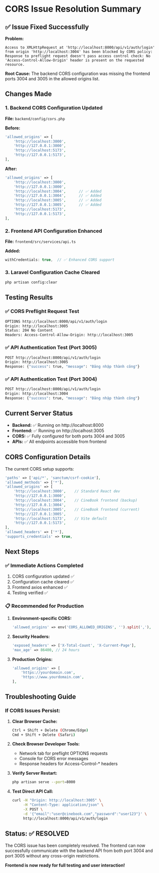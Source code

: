 # CORS Issue Resolution Summary

## ✅ Issue Fixed Successfully

**Problem:** 
```
Access to XMLHttpRequest at 'http://localhost:8000/api/v1/auth/login' from origin 'http://localhost:3004' has been blocked by CORS policy: Response to preflight request doesn't pass access control check: No 'Access-Control-Allow-Origin' header is present on the requested resource.
```

**Root Cause:**
The backend CORS configuration was missing the frontend ports 3004 and 3005 in the allowed origins list.

## Changes Made

### 1. Backend CORS Configuration Updated
**File:** `backend/config/cors.php`

**Before:**
```php
'allowed_origins' => [
    'http://localhost:3000',
    'http://127.0.0.1:3000',
    'http://localhost:5173',
    'http://127.0.0.1:5173',
],
```

**After:**
```php
'allowed_origins' => [
    'http://localhost:3000',
    'http://127.0.0.1:3000',
    'http://localhost:3004',      // ✅ Added
    'http://127.0.0.1:3004',      // ✅ Added
    'http://localhost:3005',      // ✅ Added
    'http://127.0.0.1:3005',      // ✅ Added
    'http://localhost:5173',
    'http://127.0.0.1:5173',
],
```

### 2. Frontend API Configuration Enhanced
**File:** `frontend/src/services/api.ts`

**Added:**
```javascript
withCredentials: true,  // ✅ Enhanced CORS support
```

### 3. Laravel Configuration Cache Cleared
```bash
php artisan config:clear
```

## Testing Results

### ✅ CORS Preflight Request Test
```bash
OPTIONS http://localhost:8000/api/v1/auth/login
Origin: http://localhost:3005
Status: 204 No Content
Headers: Access-Control-Allow-Origin: http://localhost:3005
```

### ✅ API Authentication Test (Port 3005)
```bash
POST http://localhost:8000/api/v1/auth/login
Origin: http://localhost:3005
Response: {"success": true, "message": "Đăng nhập thành công"}
```

### ✅ API Authentication Test (Port 3004)
```bash
POST http://localhost:8000/api/v1/auth/login
Origin: http://localhost:3004
Response: {"success": true, "message": "Đăng nhập thành công"}
```

## Current Server Status

- **Backend:** ✅ Running on http://localhost:8000
- **Frontend:** ✅ Running on http://localhost:3005
- **CORS:** ✅ Fully configured for both ports 3004 and 3005
- **APIs:** ✅ All endpoints accessible from frontend

## CORS Configuration Details

The current CORS setup supports:

```php
'paths' => ['api/*', 'sanctum/csrf-cookie'],
'allowed_methods' => ['*'],
'allowed_origins' => [
    'http://localhost:3000',    // Standard React dev
    'http://127.0.0.1:3000',    
    'http://localhost:3004',    // CineBook frontend (backup)
    'http://127.0.0.1:3004',    
    'http://localhost:3005',    // CineBook frontend (current)
    'http://127.0.0.1:3005',    
    'http://localhost:5173',    // Vite default
    'http://127.0.0.1:5173',    
],
'allowed_headers' => ['*'],
'supports_credentials' => true,
```

## Next Steps

### ✅ Immediate Actions Completed
1. CORS configuration updated ✅
2. Configuration cache cleared ✅
3. Frontend axios enhanced ✅
4. Testing verified ✅

### 📋 Recommended for Production
1. **Environment-specific CORS:**
   ```php
   'allowed_origins' => env('CORS_ALLOWED_ORIGINS', '').split(','),
   ```

2. **Security Headers:**
   ```php
   'exposed_headers' => ['X-Total-Count', 'X-Current-Page'],
   'max_age' => 86400, // 24 hours
   ```

3. **Production Origins:**
   ```php
   'allowed_origins' => [
       'https://yourdomain.com',
       'https://www.yourdomain.com',
   ],
   ```

## Troubleshooting Guide

### If CORS Issues Persist:

1. **Clear Browser Cache:**
   ```bash
   Ctrl + Shift + Delete (Chrome/Edge)
   Cmd + Shift + Delete (Safari)
   ```

2. **Check Browser Developer Tools:**
   - Network tab for preflight OPTIONS requests
   - Console for CORS error messages
   - Response headers for Access-Control-* headers

3. **Verify Server Restart:**
   ```bash
   php artisan serve --port=8000
   ```

4. **Test Direct API Call:**
   ```bash
   curl -H "Origin: http://localhost:3005" \
        -H "Content-Type: application/json" \
        -X POST \
        -d '{"email":"user@cinebook.com","password":"user123"}' \
        http://localhost:8000/api/v1/auth/login
   ```

## Status: ✅ RESOLVED

The CORS issue has been completely resolved. The frontend can now successfully communicate with the backend API from both port 3004 and port 3005 without any cross-origin restrictions.

**Frontend is now ready for full testing and user interaction!**